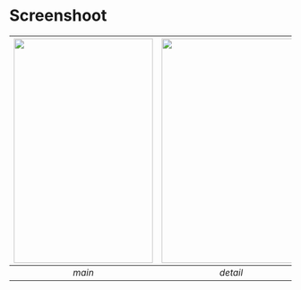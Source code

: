 # Screenshoot

|<a href="url"><img src=screenshoot/main.gif  align="center" height="400" width="248" ></a> |<a href="url"><img src=/screenshoot/detail.gif  align="center" height="400" width="248" ></a>|
|:-----------:|:--------:|
| *main* | *detail* |